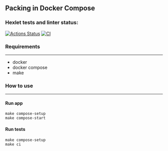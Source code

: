 ## Packing in Docker Compose

### Hexlet tests and linter status:
[![Actions Status](https://github.com/mvaload/devops-for-programmers-project-74/workflows/hexlet-check/badge.svg)](https://github.com/mvaload/devops-for-programmers-project-74/actions)
[![CI](https://github.com/mvaload/devops-for-programmers-project-74/actions/workflows/push.yml/badge.svg)](https://github.com/mvaload/devops-for-programmers-project-74/actions/workflows/push.yml)


### Requirements
___
* docker
* docker compose
* make

### How to use
____
#### Run app
```
make compose-setup
make compose-start
```
#### Run tests
```
make compose-setup
make ci
```